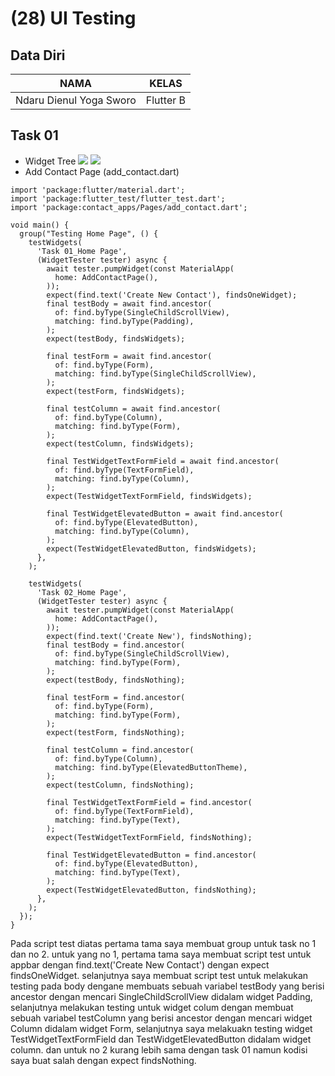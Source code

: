 # (28) UI Testing

## Data Diri

| NAMA |  KELAS
|--|--|
| Ndaru Dienul Yoga Sworo  |  Flutter B

## Task 01

- Widget Tree
  ![](../screenshots/widgetTreeCreateContact.jpg)
  ![](../screenshots/widgetTreeHomepage.jpg)
- Add Contact Page (add_contact.dart)

```
import 'package:flutter/material.dart';
import 'package:flutter_test/flutter_test.dart';
import 'package:contact_apps/Pages/add_contact.dart';

void main() {
  group("Testing Home Page", () {
    testWidgets(
      'Task 01_Home Page',
      (WidgetTester tester) async {
        await tester.pumpWidget(const MaterialApp(
          home: AddContactPage(),
        ));
        expect(find.text('Create New Contact'), findsOneWidget);
        final testBody = await find.ancestor(
          of: find.byType(SingleChildScrollView),
          matching: find.byType(Padding),
        );
        expect(testBody, findsWidgets);

        final testForm = await find.ancestor(
          of: find.byType(Form),
          matching: find.byType(SingleChildScrollView),
        );
        expect(testForm, findsWidgets);

        final testColumn = await find.ancestor(
          of: find.byType(Column),
          matching: find.byType(Form),
        );
        expect(testColumn, findsWidgets);

        final TestWidgetTextFormField = await find.ancestor(
          of: find.byType(TextFormField),
          matching: find.byType(Column),
        );
        expect(TestWidgetTextFormField, findsWidgets);

        final TestWidgetElevatedButton = await find.ancestor(
          of: find.byType(ElevatedButton),
          matching: find.byType(Column),
        );
        expect(TestWidgetElevatedButton, findsWidgets);
      },
    );

    testWidgets(
      'Task 02_Home Page',
      (WidgetTester tester) async {
        await tester.pumpWidget(const MaterialApp(
          home: AddContactPage(),
        ));
        expect(find.text('Create New'), findsNothing);
        final testBody = find.ancestor(
          of: find.byType(SingleChildScrollView),
          matching: find.byType(Form),
        );
        expect(testBody, findsNothing);

        final testForm = find.ancestor(
          of: find.byType(Form),
          matching: find.byType(Form),
        );
        expect(testForm, findsNothing);

        final testColumn = find.ancestor(
          of: find.byType(Column),
          matching: find.byType(ElevatedButtonTheme),
        );
        expect(testColumn, findsNothing);

        final TestWidgetTextFormField = find.ancestor(
          of: find.byType(TextFormField),
          matching: find.byType(Text),
        );
        expect(TestWidgetTextFormField, findsNothing);

        final TestWidgetElevatedButton = find.ancestor(
          of: find.byType(ElevatedButton),
          matching: find.byType(Text),
        );
        expect(TestWidgetElevatedButton, findsNothing);
      },
    );
  });
}
```

Pada script test diatas pertama tama saya membuat group untuk task no 1 dan no 2. untuk yang no 1, pertama tama saya membuat script test untuk appbar dengan find.text('Create New Contact') dengan expect findsOneWidget. selanjutnya saya membuat script test untuk melakukan testing pada body dengane membuats sebuah variabel testBody yang berisi ancestor dengan mencari SingleChildScrollView didalam widget Padding, selanjutnya melakukan testing untuk widget colum dengan membuat sebuah variabel testColumn yang berisi ancestor dengan mencari widget Column didalam widget Form, selanjutnya saya melakuakn testing widget TestWidgetTextFormField dan TestWidgetElevatedButton didalam widget column. dan untuk no 2 kurang lebih sama dengan task 01 namun kodisi saya buat salah dengan expect findsNothing.